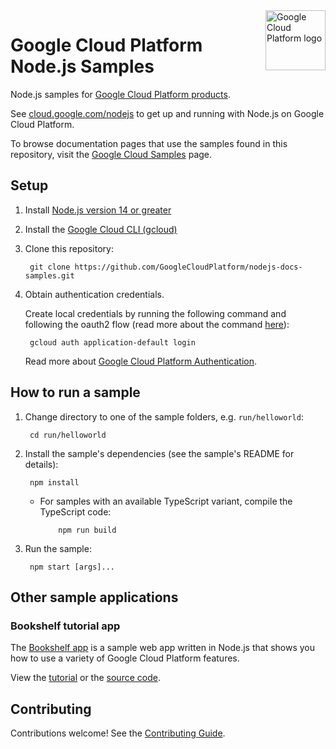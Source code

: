 <img src="https://avatars2.githubusercontent.com/u/2810941?v=3&s=96" alt="Google Cloud Platform logo" title="Google Cloud Platform" align="right" height="96" width="96"/>

# Google Cloud Platform Node.js Samples

Node.js samples for [Google Cloud Platform products][cloud].

See [cloud.google.com/nodejs][cloud_nodejs] to get up and running with Node.js
on Google Cloud Platform.

To browse documentation pages that use the samples found in this repository,
visit the [Google Cloud Samples][cloud_samples] page.

[cloud]: https://cloud.google.com/
[cloud_nodejs]: https://cloud.google.com/nodejs/
[cloud_samples]: https://cloud.google.com/docs/samples?l=python&language=nodejs%2Ctypescript

## Setup

1. Install [Node.js version 14 or greater][node]
1. Install the [Google Cloud CLI (gcloud)][gcloud]
1. Clone this repository:

        git clone https://github.com/GoogleCloudPlatform/nodejs-docs-samples.git

1. Obtain authentication credentials.

    Create local credentials by running the following command and following the
    oauth2 flow (read more about the command [here][auth_command]):

        gcloud auth application-default login

    Read more about [Google Cloud Platform Authentication][gcp_auth].

[node]: https://nodejs.org/
[gcloud]: https://cloud.google.com/sdk/docs/install
[auth_command]: https://cloud.google.com/sdk/gcloud/reference/auth/application-default/login
[gcp_auth]: https://cloud.google.com/docs/authentication#projects_and_resources

## How to run a sample

1. Change directory to one of the sample folders, e.g. `run/helloworld`:

        cd run/helloworld

1. Install the sample's dependencies (see the sample's README for details):

        npm install

      * For samples with an available TypeScript variant, compile the 
      TypeScript code:
   
                npm run build

1. Run the sample:

        npm start [args]...

## Other sample applications

### Bookshelf tutorial app

The [Bookshelf app][bookshelf_docs] is a sample web app written in Node.js that
shows you how to use a variety of Google Cloud Platform features.

View the [tutorial][bookshelf_docs] or the [source code][bookshelf_code].

[bookshelf_docs]: https://cloud.google.com/nodejs/getting-started/tutorial-app
[bookshelf_code]: https://github.com/GoogleCloudPlatform/nodejs-getting-started

## Contributing

Contributions welcome! See the [Contributing Guide][contrib].

[contrib]: CONTRIBUTING.md
